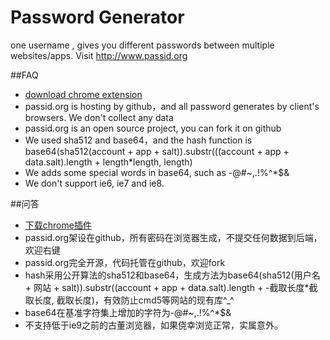 Password Generator
====
one username , gives you different passwords between multiple websites/apps. Visit <http://www.passid.org>

##FAQ
- [download chrome extension](https://chrome.google.com/webstore/detail/password-generator/pollejchmgaeaaamgmhckdhcaidfhikp)
- passid.org is hosting by github，and all password generates by client's browsers. We don't collect any data
- passid.org is an open source project, you can fork it on github
- We used sha512 and base64，and the hash function is base64(sha512(account + app + salt)).substr(((account + app + data.salt).length + length*length, length)
- We adds some special words in base64, such as -@#~,.[]()!%^*$&
- We don't support ie6, ie7 and ie8.

##问答
- [下载chrome插件](https://chrome.google.com/webstore/detail/password-generator/pollejchmgaeaaamgmhckdhcaidfhikp)
- passid.org架设在github，所有密码在浏览器生成，不提交任何数据到后端，欢迎右键
- passid.org完全开源，代码托管在github，欢迎fork
- hash采用公开算法的sha512和base64，生成方法为base64(sha512(用户名 + 网站 + salt)).substr((account + app + data.salt).length + -截取长度*截取长度, 截取长度)，有效防止cmd5等网站的现有库^_^
- base64在基准字符集上增加的字符为-@#~,.[]()!%^*$&
- 不支持低于ie9之前的古董浏览器，如果侥幸浏览正常，实属意外。